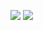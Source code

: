 ![](https://raw.githubusercontent.com/timmki/github-stats/master/generated/overview.svg)
![](https://raw.githubusercontent.com/timmki/github-stats/master/generated/languages.svg)

